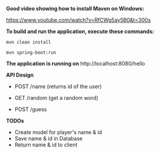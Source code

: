 **Good video showing how to install Maven on Windows:**

https://www.youtube.com/watch?v=RfCWg5ay5B0&t=300s

**To build and run the application, execute these commands:**

`mvn clean install`

`mvn spring-boot:run`

**The application is running on** http://localhost:8080/hello

**API Design**

- POST /name (returns id of the user)

- GET /random (get a random word)

- POST /guess 

**TODOs**

- Create model for player's name & id
- Save name & id in Database 
- Return name & id to client



